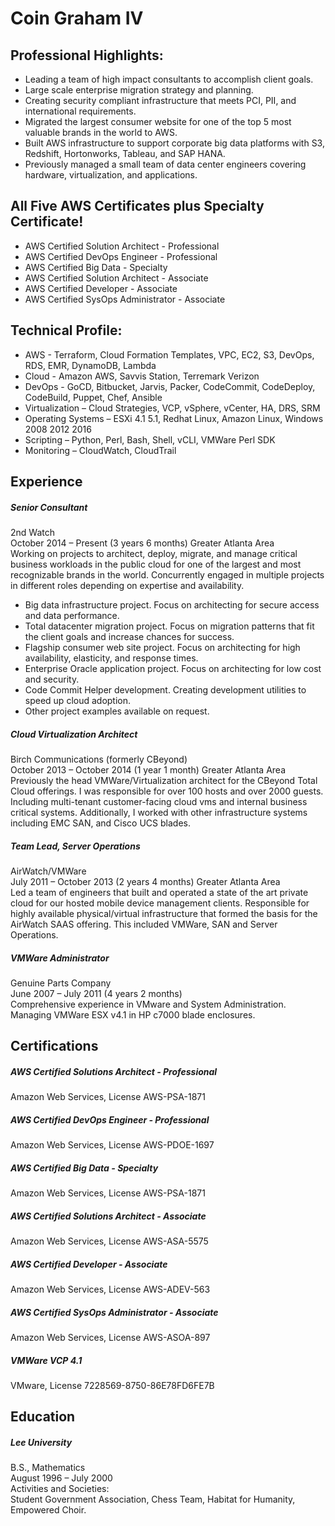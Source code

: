 Coin Graham IV
======
  
Professional Highlights:  
------
* Leading a team of high impact consultants to accomplish client goals.  
* Large scale enterprise migration strategy and planning.  
* Creating security compliant infrastructure that meets PCI, PII, and international requirements.  
* Migrated the largest consumer website for one of the top 5 most valuable brands in the world to AWS.  
* Built AWS infrastructure to support corporate big data platforms with S3, Redshift, Hortonworks, Tableau, and SAP HANA. 
* Previously managed a small team of data center engineers covering hardware, virtualization, and applications.   

All Five AWS Certificates plus Specialty Certificate!  
------
* AWS Certified Solution Architect - Professional  
* AWS Certified DevOps Engineer - Professional  
* AWS Certified Big Data - Specialty  
* AWS Certified Solution Architect - Associate  
* AWS Certified Developer - Associate  
* AWS Certified SysOps Administrator - Associate  
  
Technical Profile: 
------ 
* AWS - Terraform, Cloud Formation Templates, VPC, EC2, S3, DevOps, RDS, EMR, DynamoDB, Lambda  
* Cloud - Amazon AWS, Savvis Station, Terremark Verizon  
* DevOps - GoCD, Bitbucket, Jarvis, Packer, CodeCommit, CodeDeploy, CodeBuild, Puppet, Chef, Ansible  
* Virtualization – Cloud Strategies, VCP, vSphere, vCenter, HA, DRS, SRM  
* Operating Systems – ESXi 4.1 5.1, Redhat Linux, Amazon Linux, Windows 2008 2012 2016  
* Scripting – Python, Perl, Bash, Shell, vCLI, VMWare Perl SDK  
* Monitoring – CloudWatch, CloudTrail  
  
Experience
------

##### Senior Consultant  
2nd Watch  
October 2014 – Present (3 years 6 months) Greater Atlanta Area  
Working on projects to architect, deploy, migrate, and manage critical business workloads in the public cloud for one of the largest and most recognizable brands in the world.  Concurrently engaged in multiple projects in different roles depending on expertise and availability.  
  
* Big data infrastructure project.  Focus on architecting for secure access and data performance.  
* Total datacenter migration project.  Focus on migration patterns that fit the client goals and increase chances for success.    
* Flagship consumer web site project.  Focus on architecting for high availability, elasticity, and response times.   
* Enterprise Oracle application project.  Focus on architecting for low cost and security.   
* Code Commit Helper development.  Creating development utilities to speed up cloud adoption.  
* Other project examples available on request.  
    
##### Cloud Virtualization Architect  
Birch Communications (formerly CBeyond)  
October 2013 – October 2014 (1 year 1 month) Greater Atlanta Area  
Previously the head VMWare/Virtualization architect for the CBeyond Total Cloud offerings. I was responsible for over 100 hosts and over 2000 guests. Including multi-tenant customer-facing cloud vms and internal business critical systems.  Additionally, I worked with other infrastructure systems including EMC SAN, and Cisco UCS blades.  
  
##### Team Lead, Server Operations  
AirWatch/VMWare  
July 2011 – October 2013 (2 years 4 months) Greater Atlanta Area  
Led a team of engineers that built and operated a state of the art private cloud for our hosted mobile device management clients.  Responsible for highly available physical/virtual infrastructure that formed the basis for the AirWatch SAAS offering.  This included VMWare, SAN and Server Operations. 
  
##### VMWare Administrator  
Genuine Parts Company  
June 2007 – July 2011 (4 years 2 months)  
Comprehensive experience in VMware and System Administration. Managing VMWare ESX v4.1 in HP c7000 blade enclosures.  

Certifications
------

##### AWS Certified Solutions Architect - Professional  
Amazon Web Services, License AWS-PSA-1871  

##### AWS Certified DevOps Engineer - Professional  
Amazon Web Services, License AWS-PDOE-1697  

##### AWS Certified Big Data - Specialty  
Amazon Web Services, License AWS-PSA-1871  

##### AWS Certified Solutions Architect - Associate  
Amazon Web Services, License AWS-ASA-5575  

##### AWS Certified Developer - Associate  
Amazon Web Services, License AWS-ADEV-563  

##### AWS Certified SysOps Administrator - Associate  
Amazon Web Services, License AWS-ASOA-897  

##### VMWare VCP 4.1  
VMware, License 7228569-8750-86E78FD6FE7B  

Education
------

##### Lee University
B.S., Mathematics  
August 1996 – July 2000  
Activities and Societies:   
Student Government Association, Chess Team, Habitat for Humanity, Empowered Choir.  
